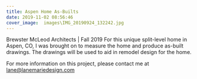 ```yaml
---
title: Aspen Home As-Builts
date: 2019-11-02 08:56:46
cover_image:  images\IMG_20190924_132242.jpg
---
```

Brewster McLeod Architects | Fall 2019
For this unique split-level home in Aspen, CO, I was brought on to measure the home and produce as-built drawings. The drawings will be used to aid in remodel design for the home.

For more information on this project, please contact me at lane@lanemariedesign.com
